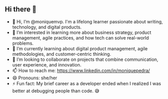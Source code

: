 ## Hi there 👋

- 👋 Hi, I’m @moniquemvp. I'm a lifelong learner passionate about writing, technology, and digital products.
- 👀 I’m interested in learning more about business strategy, product management, agile practices, and how tech can solve real-world problems.
- 🌱 I’m currently learning about digital product management, agile methodologies, and customer-centric thinking.
- 💞️ I’m looking to collaborate on projects that combine communication, user experience, and innovation.
- 📫 How to reach me: https://www.linkedin.com/in/moniquepedra/
- 😄 Pronouns: she/her
- ⚡ Fun fact: My brief career as a developer ended when I realized I was better at debugging people than code. 😅


<!--
**moniquemvp/moniquemvp** is a ✨ _special_ ✨ repository because its `README.md` (this file) appears on your GitHub profile.

-->
